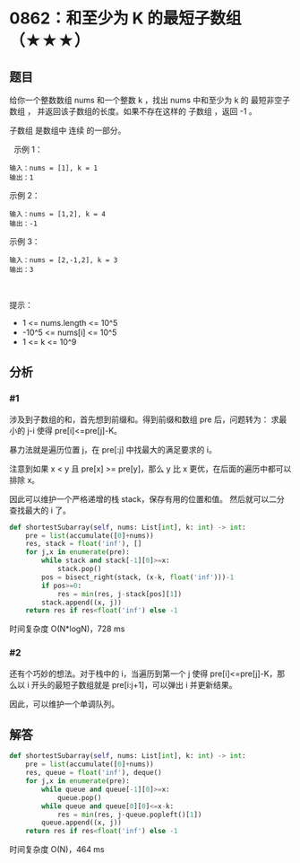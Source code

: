 # 0862：和至少为 K 的最短子数组（★★★）



## 题目

给你一个整数数组 nums 和一个整数 k ，找出 nums 中和至少为 k 的 最短非空子数组 ，
并返回该子数组的长度。如果不存在这样的 子数组 ，返回 -1 。

子数组 是数组中 连续 的一部分。

 
示例 1：

    输入：nums = [1], k = 1
    输出：1

示例 2：

    输入：nums = [1,2], k = 4
    输出：-1

示例 3：
    
    输入：nums = [2,-1,2], k = 3
    输出：3
 

提示：
- 1 <= nums.length <= 10^5
- -10^5 <= nums[i] <= 10^5
- 1 <= k <= 10^9

 
 
## 分析

### #1

涉及到子数组的和，首先想到前缀和。得到前缀和数组 pre 后，问题转为：
求最小的 j-i 使得 pre[i]<=pre[j]-K。

暴力法就是遍历位置 j，在 pre[:j] 中找最大的满足要求的 i。

注意到如果 x < y 且 pre[x] >= pre[y]，那么 y 比 x 更优，在后面的遍历中都可以排除 x。

因此可以维护一个严格递增的栈 stack，保存有用的位置和值。
然后就可以二分查找最大的 i 了。
	
```python
def shortestSubarray(self, nums: List[int], k: int) -> int:
    pre = list(accumulate([0]+nums))
    res, stack = float('inf'), []
    for j,x in enumerate(pre):
        while stack and stack[-1][0]>=x:
            stack.pop()
        pos = bisect_right(stack, (x-k, float('inf')))-1
        if pos>=0:
            res = min(res, j-stack[pos][1])
        stack.append((x, j))
    return res if res<float('inf') else -1
```
时间复杂度 O(N*logN)，728 ms

### #2

还有个巧妙的想法。对于栈中的 i，当遍历到第一个 j 使得 pre[i]<=pre[j]-K，那么以 i 开头的最短子数组就是
pre[i:j+1]，可以弹出 i 并更新结果。

因此，可以维护一个单调队列。

## 解答

```python
def shortestSubarray(self, nums: List[int], k: int) -> int:
    pre = list(accumulate([0]+nums))
    res, queue = float('inf'), deque()
    for j,x in enumerate(pre):
        while queue and queue[-1][0]>=x:
            queue.pop()
        while queue and queue[0][0]<=x-k:
            res = min(res, j-queue.popleft()[1])
        queue.append((x, j))
    return res if res<float('inf') else -1
```
时间复杂度 O(N)，464 ms

